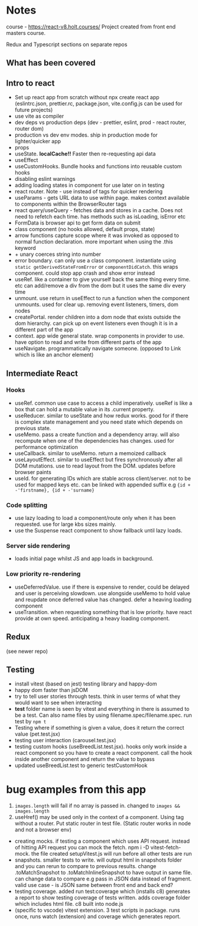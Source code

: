 # Notes

course - https://react-v8.holt.courses/
Project created from front end masters course.

Redux and Typescript sections on separate repos

## What has been covered

## Intro to react

- Set up react app from scratch without npx create react app (eslintrc.json, prettier.rc, package.json, vite.config.js can be used for future projects)
- use vite as compiler
- dev deps vs production deps (dev - prettier, eslint, prod - react router, router dom)
- production vs dev env modes. ship in production mode for lighter/quicker app
- props
- useState. **localCache!!** Faster then re-requesting api data
- useEffect
- useCustomHooks. Bundle hooks and functions into reusable custom hooks
- disabling eslint warnings
- adding loading states in component for use later on in testing
- react router. Note - use <link> instead of <a> tags for quicker rendering
- useParams - gets URL data to use within page. makes context available to components within the BrowserRouter tags
- react query/useQuery - fetches data and stores in a cache. Does not need to refetch each time. has methods such as isLoading, isError etc
- FormData is browser api to get form data on submit
- class component (no hooks allowed, default props, state)
- arrow functions capture scope where it was invoked as opposed to normal function declaration. more important when using the .this keyword
- \+ unary coerces string into number
- error boundary. can only use a class component. instantiate using `static getDerivedStateFromError` or `componentDidCatch`. this wraps component. could stop app crash and show error instead
- useRef. like a container to give yourself back the same thing every time. etc can add/remove a div from the dom but it uses the same div every time
- unmount. use return in useEffect to run a function when the component unmounts. used for clear up. removing event listeners, timers, dom nodes
- createPortal. render children into a dom node that exists outside the dom hierarchy. can pick up on event listeners even though it is in a different part of the app
- context. app wide general state. wrap components in provider to use. have option to read and write from different parts of the app
- useNavigate. programmatically navigate someone. (opposed to Link which is like an anchor element)

## Intermediate React

### Hooks

- useRef. common use case to access a child imperatively. useRef is like a box that can hold a mutable value in its .current property.
- useReducer. similar to useState and how redux works. good for if there is complex state management and you need state which depends on previous state.
- useMemo. pass a create function and a dependency array. will also recompute when one of the dependencies has changes. used for performance optimization
- useCallback. similar to useMemo. return a memoized callback
- useLayoutEffect. similar to useEffect but fires synchronously after all DOM mutations. use to read layout from the DOM. updates before browser paints
- useId. for generating IDs which are stable across client/server. not to be used for mapped keys etc. can be linked with appended suffix e.g `{id + -'firstname}, {id + -'surname}`

### Code splitting

- use lazy loading to load a component/route only when it has been requested. use for large kbs sizes mainly.
- use the Suspense react component to show fallback until lazy loads.

### Server side rendering

- loads initial page whilst JS and app loads in background.

### Low priority re-rendering

- useDeferredValue. use if there is expensive to render, could be delayed and user is perceiving slowdown. use alongside useMemo to hold value and reupdate once deferred value has changed. defer a heaving loading component
- useTransition. when requesting something that is low priority. have react provide at own speed. anticipating a heavy loading component.

## Redux

(see newer repo)

## Testing

- install vitest (based on jest) testing library and happy-dom
- happy dom faster than jsDOM
- try to tell user stories through tests. think in user terms of what they would want to see when interacting
- **test** folder name is seen by vitest and everything in there is assumed to be a test. Can also name files by using filename.spec/filename.spec. run test by `npm t`
- Testing where if something is given a value, does it return the correct value (pet.test.jsx)
- testing user interaction (carousel.test.jsx)
- testing custom hooks (useBreedList.test.jsx). hooks only work inside a react component so you have to create a react component. call the hook inside another component and return the value to bypass
- updated useBreedList.test to generic testCustomHook

# bug examples from this app

1. `images.length` will fail if no array is passed in. changed to `images && images.length`
2. useHref() may be used only in the context of a <Router> component. Using <Link> tag without a router. Put static router in test file. (Static router works in node and not a browser env)

- creating mocks. if testing a component which uses API request. instead of hitting API request you can mock the fetch. npm i -D vitest-fetch-mock. the file created setupVitest.js will run before all other tests are run
- snapshots. smaller tests to write. will output html in snapshots folder and you can rerun to compare to previous results. change .toMatchSnapshot to .toMatchInlineSnapshot to have output in same file. can change data to compare e.g pass in JSON data instead of fragment. valid use case - is JSON same between front end and back end?
- testing coverage. added run test:coverage which (installs c8) generates a report to show testing coverage of tests written. adds coverage folder which includes html file. c8 built into node.js
- (specific to vscode) vitest extension. 3 test scripts in package. runs once, runs watch (extension) and coverage which generates report.
